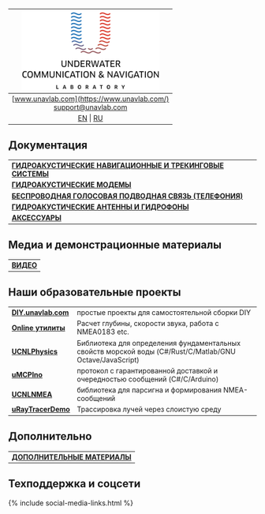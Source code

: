 | ![logo](/documentation/sm_logo.png) |
| :---: |
| [www.unavlab.com](https://www.unavlab.com/) <br/> [support@unavlab.com](mailto:support@unavlab.com) |
| [EN](README.md) \| [RU](README_RU.md) |


## Документация

| |
| :--- |
| [**ГИДРОАКУСТИЧЕСКИЕ НАВИГАЦИОННЫЕ И ТРЕКИНГОВЫЕ СИСТЕМЫ**](navigation_and_tracking_systems_ru.md) |
| [**ГИДРОАКУСТИЧЕСКИЕ МОДЕМЫ**](underwater_acoustic_modems_ru.md) |
| [**БЕСПРОВОДНАЯ ГОЛОСОВАЯ ПОДВОДНАЯ СВЯЗЬ (ТЕЛЕФОНИЯ)**](underwater_wireless_voice_systems_ru.md) |
| [**ГИДРОАКУСТИЧЕСКИЕ АНТЕННЫ И ГИДРОФОНЫ**](underwater_acoustic_antennas_ru.md) |
| [**АКСЕССУАРЫ**](accessories_ru.md) |

## Медиа и демонстрационные материалы

| |
| :--- |
| [**ВИДЕО**](media_videos_ru.md) |

## Наши образовательные проекты

| | |
| :--- | :--- |
| [**DIY.unavlab.com**](https://diy.unavlab.com/README_RU.html) | простые проекты для самостоятельной сборки DIY |
| [**Online утилиты**](online_utilities_ru.md) |  Расчет глубины, скорости звука, работа с NMEA0183 etc. |
| [**UCNLPhysics**](https://github.com/ucnl/UCNLPhysics) | Библиотека для определения фундаментальных свойств морской воды (C#/Rust/C/Matlab/GNU Octave/JavaScript) |
| [**uMCPIno**](https://github.com/AlekUnderwater/uMCPIno) | протокол с гарантированной доставкой и очередностью сообщений (C#/C/Arduino) |
| [**UCNLNMEA**](https://github.com/ucnl/UCNLNMEA) | библиотека для парсигна и формирования NMEA-сообщений |
| [**uRayTracerDemo**](https://github.com/ucnl/uRayTracerDemo) | Трассировка лучей через слоистую среду |

## Дополнительно

| |
| :--- |
| [**ДОПОЛНИТЕЛЬНЫЕ МАТЕРИАЛЫ**](misc_ru.md) |

## Техподдержка и соцсети
{% include social-media-links.html %}
